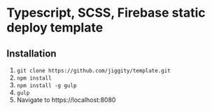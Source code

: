 # Typescript, SCSS, Firebase static deploy template

## Installation
1. `git clone https://github.com/jiggity/template.git`
2. `npm install`
3. `npm install -g gulp`
4. `gulp`
5. Navigate to https://localhost:8080

